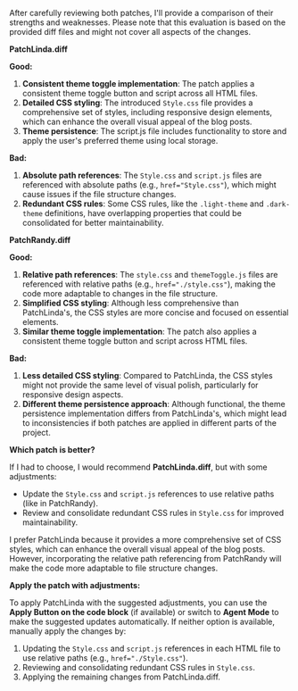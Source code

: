 After carefully reviewing both patches, I'll provide a comparison of their strengths and weaknesses. Please note that this evaluation is based on the provided diff files and might not cover all aspects of the changes.

**PatchLinda.diff**

**Good:**

1. **Consistent theme toggle implementation**: The patch applies a consistent theme toggle button and script across all HTML files.
2. **Detailed CSS styling**: The introduced `Style.css` file provides a comprehensive set of styles, including responsive design elements, which can enhance the overall visual appeal of the blog posts.
3. **Theme persistence**: The script.js file includes functionality to store and apply the user's preferred theme using local storage.

**Bad:**

1. **Absolute path references**: The `Style.css` and `script.js` files are referenced with absolute paths (e.g., `href="Style.css"`), which might cause issues if the file structure changes.
2. **Redundant CSS rules**: Some CSS rules, like the `.light-theme` and `.dark-theme` definitions, have overlapping properties that could be consolidated for better maintainability.

**PatchRandy.diff**

**Good:**

1. **Relative path references**: The `style.css` and `themeToggle.js` files are referenced with relative paths (e.g., `href="./style.css"`), making the code more adaptable to changes in the file structure.
2. **Simplified CSS styling**: Although less comprehensive than PatchLinda's, the CSS styles are more concise and focused on essential elements.
3. **Similar theme toggle implementation**: The patch also applies a consistent theme toggle button and script across HTML files.

**Bad:**

1. **Less detailed CSS styling**: Compared to PatchLinda, the CSS styles might not provide the same level of visual polish, particularly for responsive design aspects.
2. **Different theme persistence approach**: Although functional, the theme persistence implementation differs from PatchLinda's, which might lead to inconsistencies if both patches are applied in different parts of the project.

**Which patch is better?**

If I had to choose, I would recommend **PatchLinda.diff**, but with some adjustments:

* Update the `Style.css` and `script.js` references to use relative paths (like in PatchRandy).
* Review and consolidate redundant CSS rules in `Style.css` for improved maintainability.

I prefer PatchLinda because it provides a more comprehensive set of CSS styles, which can enhance the overall visual appeal of the blog posts. However, incorporating the relative path referencing from PatchRandy will make the code more adaptable to file structure changes.

**Apply the patch with adjustments:**

To apply PatchLinda with the suggested adjustments, you can use the **Apply Button on the code block** (if available) or switch to **Agent Mode** to make the suggested updates automatically. If neither option is available, manually apply the changes by:

1. Updating the `Style.css` and `script.js` references in each HTML file to use relative paths (e.g., `href="./Style.css"`).
2. Reviewing and consolidating redundant CSS rules in `Style.css`.
3. Applying the remaining changes from PatchLinda.diff.